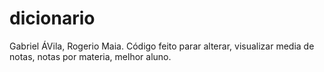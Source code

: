 # dicionario
Gabriel ÁVila, Rogerio Maia. Código feito parar alterar, visualizar media de notas, notas por materia, melhor aluno.
